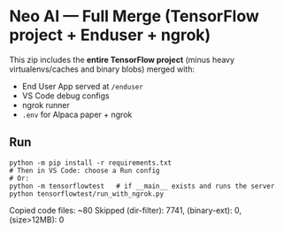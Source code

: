 
# Neo AI — Full Merge (TensorFlow project + Enduser + ngrok)

This zip includes the **entire TensorFlow project** (minus heavy virtualenvs/caches and binary blobs) merged with:
- End User App served at `/enduser`
- VS Code debug configs
- ngrok runner
- `.env` for Alpaca paper + ngrok

## Run
```
python -m pip install -r requirements.txt
# Then in VS Code: choose a Run config
# Or:
python -m tensorflowtest   # if __main__ exists and runs the server
python tensorflowtest/run_with_ngrok.py
```
Copied code files: ~80
Skipped (dir-filter): 7741, (binary-ext): 0, (size>12MB): 0
